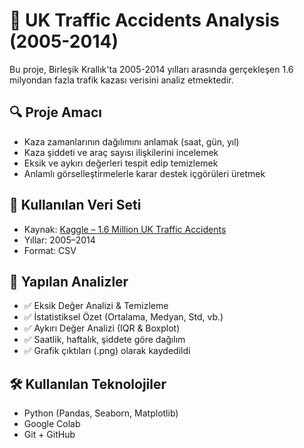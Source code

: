 # 🚦 UK Traffic Accidents Analysis (2005-2014)

Bu proje, Birleşik Krallık'ta 2005-2014 yılları arasında gerçekleşen 1.6 milyondan fazla trafik kazası verisini analiz etmektedir.

## 🔍 Proje Amacı

- Kaza zamanlarının dağılımını anlamak (saat, gün, yıl)
- Kaza şiddeti ve araç sayısı ilişkilerini incelemek
- Eksik ve aykırı değerleri tespit edip temizlemek
- Anlamlı görselleştirmelerle karar destek içgörüleri üretmek

## 📁 Kullanılan Veri Seti

- Kaynak: [Kaggle – 1.6 Million UK Traffic Accidents](https://www.kaggle.com/daveianhickey/2000-16-traffic-flow-england-scotland-wales)
- Yıllar: 2005–2014
- Format: CSV

## 🧪 Yapılan Analizler

- ✅ Eksik Değer Analizi & Temizleme  
- ✅ İstatistiksel Özet (Ortalama, Medyan, Std, vb.)  
- ✅ Aykırı Değer Analizi (IQR & Boxplot)  
- ✅ Saatlik, haftalık, şiddete göre dağılım  
- ✅ Grafik çıktıları (.png) olarak kaydedildi


## 🛠️ Kullanılan Teknolojiler

- Python (Pandas, Seaborn, Matplotlib)
- Google Colab
- Git + GitHub
